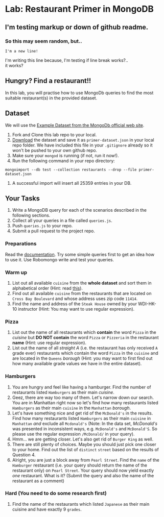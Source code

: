 # Lab: Restaurant Primer in MongoDB

## I'm testing markup or down of github readme.
### So this may seem random, but..  
    I'm a new line!

I'm writing this line because, I'm testing if line break works?..  
it works?  

## Hungry? Find a restaurant!!
In this lab, you will practise how to use MongoDb queries to find the most suitable restaurant(s) in the provided dataset.

## Dataset
We will use the [Example Dataset from the MongoDb official web site](https://docs.mongodb.org/getting-started/shell/import-data/).

1. Fork and Clone this lab repo to your local.
1. [Download](https://raw.githubusercontent.com/mongodb/docs-assets/primer-dataset/dataset.json) the dataset and save it as `primer-dataset.json` in your local repo folder. We have included this file in your `.gitignore` already so it won't be pushed to your own github repo.
1. Make sure your `mongod` is running (if not, run it now!).
1. Run the following command in your repo directory:
```
mongoimport --db test --collection restaurants --drop --file primer-dataset.json
```
1. A successful import will insert all 25359 entries in your DB.

## Your Tasks

1. Write a MongoDB query for each of the scenarios described in the following sections.
1. Collect all your queries in a file called `queries.js`.
1. Push `queries.js` to your repo.
1. Submit a pull request to the project repo.

### Preparations

Read the [documentation](https://docs.mongodb.org/v3.0/tutorial/query-documents/). Try some simple queries first to get an idea how to use it. Use Robomongo write and test your queries.

### Warm up

1. List out all available `cuisine` from the **whole dataset** and sort them in alphabetical order (Hint: read [this](https://docs.mongodb.org/v3.0/reference/method/db.collection.distinct/)).
1. Find out all available `cuisine` from the restaurants that are located on `Cross Bay Boulevard` and whose address uses zip code `11414`.
1. Find the name and address of the `Steak House` owned by your WDI-HK-10 instructor (Hint: You may want to use regular expression).

### Pizza

1. List out the name of all restaurants which **contain** the word `Pizza` in the *cuisine* but  **DO NOT contain** the word `Pizza` or `Pizzeria` in the restaurant **name** (Hint: use regular expression).
1. List out the name of all *straight A* (i.e. the restaurant has only received `A` grade ever) restaurants which contain the word `Pizza` in the `cuisine` and are located in the `Queens` *borough* (Hint: you may want to first find out how many available grade values we have in the entire dataset).

### Hamburgers

1. You are hungry and feel like having a hamburger. Find the number of restaurants listed `Hamburgers` as their main *cuisine*.
1. Geez, there are way too many of them. Let's narrow down our search. You are in Manhattan right now so let's find how many restaurants listed `Hamburgers` as their main `cuisine` in the `Manhattan` *borough*.
1. Let's have something nice and get rid of the `McDonald's` in the results. Find how many restaurants listed `Hamburgers` as their main `cuisine` in `Manhattan` *and* exclude all `Mcdonald's` (Note: In the data set, _McDonald's_ was presented in inconsistent ways, e.g. `McDonald's` and `McDonald'S`. So please use the regular expression `/McDonald/` in your query).
1. Hmm... we are getting closer. Let's also get rid of `Burger King` as well.
1. There are still plenty of choices. Maybe you should just pick one closer to your home. Find out the list of `distinct` `street` based on the results of Question 4.
1. Alright, you are just a block away from `Pearl Street`. Find the `name` of the `Hamburger` restaurant (i.e. your query should return the name of the restaurant only) on `Pearl Street`. Your query should now yield exactly *one* restaurant. What is it? (Submit the query and also the name of the restaurant as a comment)

### Hard (You need to do some research first)

1. Find the name of the restaurants which listed `Japanese` as their main cuisine and have exactly 9 `grades`.
